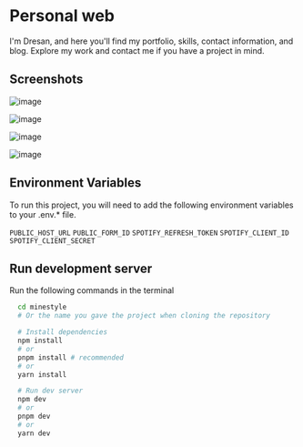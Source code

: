 # Personal web

I'm Dresan, and here you'll find my portfolio, skills, contact information, and blog. Explore my work and contact me if you have a project in mind.

## Screenshots

![image](https://github.com/user-attachments/assets/bdb098e0-04f1-4fc9-9e32-163c7c90f0f8)

![image](https://github.com/user-attachments/assets/1c8d28c3-c16d-40e9-a312-4bbaeef10ecd)

![image](https://github.com/user-attachments/assets/a68c4db1-f514-4ae6-9ee7-f1e207c268f5)

![image](https://github.com/user-attachments/assets/b80892a0-413a-40b6-bd33-93fd2052e1d0)

## Environment Variables

To run this project, you will need to add the following environment variables to your .env.* file.

`PUBLIC_HOST_URL`
`PUBLIC_FORM_ID`
`SPOTIFY_REFRESH_TOKEN`
`SPOTIFY_CLIENT_ID`
`SPOTIFY_CLIENT_SECRET`

## Run development server

Run the following commands in the terminal

```bash
  cd minestyle
  # Or the name you gave the project when cloning the repository

  # Install dependencies
  npm install
  # or
  pnpm install # recommended
  # or
  yarn install

  # Run dev server
  npm dev
  # or
  pnpm dev
  # or
  yarn dev
```
